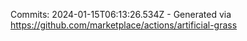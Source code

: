 Commits: 2024-01-15T06:13:26.534Z - Generated via https://github.com/marketplace/actions/artificial-grass
<br>
